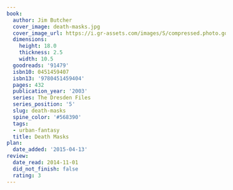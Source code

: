 ```yaml
---
book:
  author: Jim Butcher
  cover_image: death-masks.jpg
  cover_image_url: https://i.gr-assets.com/images/S/compressed.photo.goodreads.com/books/1345557713l/91479._SY160_.jpg
  dimensions:
    height: 18.0
    thickness: 2.5
    width: 10.5
  goodreads: '91479'
  isbn10: 0451459407
  isbn13: '9780451459404'
  pages: 432
  publication_year: '2003'
  series: The Dresden Files
  series_position: '5'
  slug: death-masks
  spine_color: '#568390'
  tags:
  - urban-fantasy
  title: Death Masks
plan:
  date_added: '2015-04-13'
review:
  date_read: 2014-11-01
  did_not_finish: false
  rating: 3
---
```


